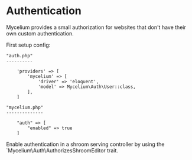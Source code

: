 Authentication
==============

Mycelium provides a small authorization for websites that don't have
their own custom authentication.

First setup config:

    "auth.php"
    ----------

        'providers' => [
            'mycelium' => [
                'driver' => 'eloquent',
                'model' => Mycelium\Auth\User::class,
            ],
        ]

    "mycelium.php"
    --------------

        "auth" => [
            "enabled" => true
        ]

Enable authentication in a shroom serving controller by using the
`Mycelium\Auth\AuthorizesShroomEditor trait.